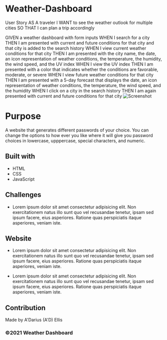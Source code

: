 # Weather-Dashboard

User Story
AS A traveler
I WANT to see the weather outlook for multiple cities
SO THAT I can plan a trip accordingly

GIVEN a weather dashboard with form inputs
WHEN I search for a city
THEN I am presented with current and future conditions for that city and that city is added to the search history
WHEN I view current weather conditions for that city
THEN I am presented with the city name, the date, an icon representation of weather conditions, the temperature, the humidity, the wind speed, and the UV index
WHEN I view the UV index
THEN I am presented with a color that indicates whether the conditions are favorable, moderate, or severe
WHEN I view future weather conditions for that city
THEN I am presented with a 5-day forecast that displays the date, an icon representation of weather conditions, the temperature, the wind speed, and the humidity
WHEN I click on a city in the search history
THEN I am again presented with current and future conditions for that city
![Screenshot](./css/images/screenshot-password-generator.PNG)

# Purpose

A website that generates different passwords of your choice. You can change the options to how ever you like where it will give you password choices in lowercase, upppercase, special characters, and numeric.

## Built with

- HTML
- CSS
- JavaScript

## Challenges

- Lorem ipsum dolor sit amet consectetur adipisicing elit. Non exercitationem
  natus illo sunt quo vel recusandae tenetur, ipsam sed ipsum facere, eius
  asperiores. Ratione quas perspiciatis itaque asperiores, veniam iste.

## Website

- Lorem ipsum dolor sit amet consectetur adipisicing elit. Non exercitationem
  natus illo sunt quo vel recusandae tenetur, ipsam sed ipsum facere, eius
  asperiores. Ratione quas perspiciatis itaque asperiores, veniam iste.

* Lorem ipsum dolor sit amet consectetur adipisicing elit. Non exercitationem
  natus illo sunt quo vel recusandae tenetur, ipsam sed ipsum facere, eius
  asperiores. Ratione quas perspiciatis itaque asperiores, veniam iste.

## Contribution

Made by A'Darius (A'D) Ellis

### ©️2021 Weather Dashboard
